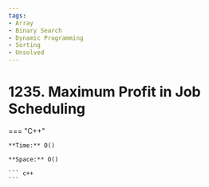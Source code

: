 ```yaml
---
tags:
- Array
- Binary Search
- Dynamic Programming
- Sorting
- Unsolved
---
```



# 1235. Maximum Profit in Job Scheduling

=== "C++"

    **Time:** O()

    **Space:** O()

    ``` c++
    ```
